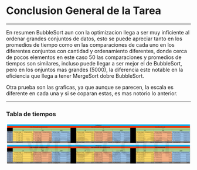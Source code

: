 # Conclusion General de la Tarea
---
En resumen BubbleSort aun con la optimizacion llega a ser muy inficiente al ordenar grandes conjuntos de datos, esto se puede apreciar tanto en los promedios de tiempo como en las comparaciones de cada uno en los diferentes conjuntos con cantidad y ordenamiento diferentes, donde cerca de pocos elementos en este caso 50 las comparaciones y promedios de tiempos son similares, incluso puede llegar a ser mejor el de BubbleSort, pero en los onjuntos mas grandes (5000), la diferencia este notable en la eficiencia que llega a tener MergeSort dobre BubbleSort. 

Otra prueba son las graficas, ya que aunque se parecen, la escala es diferente en cada una y si se coparan estas, es mas notorio lo anterior.

---
### Tabla de tiempos
![Tabla de Tiempos](Tabla.png)